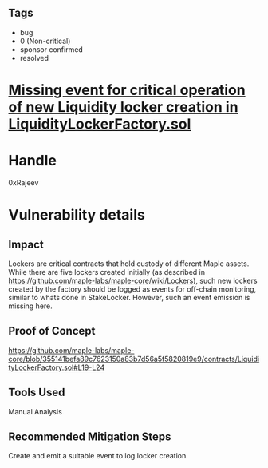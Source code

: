## Tags

- bug
- 0 (Non-critical)
- sponsor confirmed
- resolved

# [Missing event for critical operation of new Liquidity locker creation in LiquidityLockerFactory.sol](https://github.com/code-423n4/2021-04-maple-findings/issues/31) 

# Handle

0xRajeev


# Vulnerability details

## Impact

Lockers are critical contracts that hold custody of different Maple assets. While there are five lockers created initially (as described in https://github.com/maple-labs/maple-core/wiki/Lockers), such new lockers created by the factory should be logged as events for off-chain monitoring, similar to whats done in StakeLocker. However, such an event emission is missing here.

## Proof of Concept

https://github.com/maple-labs/maple-core/blob/355141befa89c7623150a83b7d56a5f5820819e9/contracts/LiquidityLockerFactory.sol#L19-L24

## Tools Used

Manual Analysis

## Recommended Mitigation Steps

Create and emit a suitable event to log locker creation.


